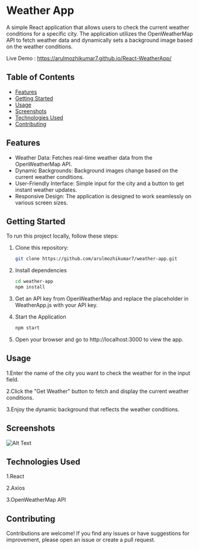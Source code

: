 # Weather App

A simple React application that allows users to check the current weather conditions for a specific city. The application utilizes the OpenWeatherMap API to fetch weather data and dynamically sets a background image based on the weather conditions.

Live Demo : https://arulmozhikumar7.github.io/React-WeatherApp/
## Table of Contents
- [Features](#features)
- [Getting Started](#getting-started)
- [Usage](#usage)
- [Screenshots](#screenshots)
- [Technologies Used](#technologies-used)
- [Contributing](#contributing)


## Features

- Weather Data: Fetches real-time weather data from the OpenWeatherMap API.
- Dynamic Backgrounds: Background images change based on the current weather conditions.
- User-Friendly Interface: Simple input for the city and a button to get instant weather updates.
- Responsive Design: The application is designed to work seamlessly on various screen sizes.

## Getting Started

To run this project locally, follow these steps:

1. Clone this repository:

   ```bash
   git clone https://github.com/arulmozhikumar7/weather-app.git
2. Install dependencies
    ```bash
    cd weather-app
    npm install
3. Get an API key from OpenWeatherMap and replace the placeholder in WeatherApp.js with your API key.
4. Start the Application 
     ```bash
    npm start
5. Open your browser and go to http://localhost:3000 to view the app.

## Usage
1.Enter the name of the city you want to check the weather for in the input field.

2.Click the "Get Weather" button to fetch and display the current weather conditions.

3.Enjoy the dynamic background that reflects the weather conditions.

## Screenshots
![Alt Text](public/demo/demo.png)

## Technologies Used
1.React

2.Axios

3.OpenWeatherMap API

## Contributing
Contributions are welcome! If you find any issues or have suggestions for improvement, please open an issue or create a pull request.



